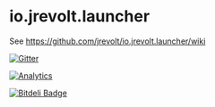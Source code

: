 # io.jrevolt.launcher

See https://github.com/jrevolt/io.jrevolt.launcher/wiki

[![Gitter](https://badges.gitter.im/Join%20Chat.svg)](https://gitter.im/jrevolt/io.jrevolt.launcher?utm_source=badge&utm_medium=badge&utm_campaign=pr-badge&utm_content=badge)

[![Analytics](https://ga-beacon.appspot.com/UA-69685002-1/jrevolt/io.jrevolt.launcher)](https://github.com/jrevolt/io.jrevolt.launcher)

[![Bitdeli Badge](https://d2weczhvl823v0.cloudfront.net/jrevolt/io.jrevolt.launcher/trend.png)](https://bitdeli.com/free "Bitdeli Badge")
